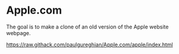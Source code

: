 # Apple.com
The goal is to make a clone of an old version of the Apple website webpage.

https://raw.githack.com/paulgureghian/Apple.com/apple/index.html
